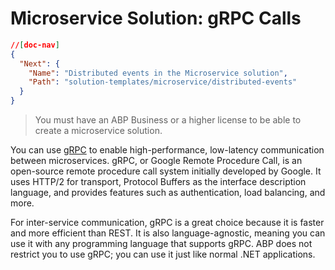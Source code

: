 # Microservice Solution: gRPC Calls

````json
//[doc-nav]
{
  "Next": {
    "Name": "Distributed events in the Microservice solution",
    "Path": "solution-templates/microservice/distributed-events"
  }
}
````

> You must have an ABP Business or a higher license to be able to create a microservice solution.

You can use [gRPC](https://grpc.io) to enable high-performance, low-latency communication between microservices. gRPC, or Google Remote Procedure Call, is an open-source remote procedure call system initially developed by Google. It uses HTTP/2 for transport, Protocol Buffers as the interface description language, and provides features such as authentication, load balancing, and more.

For inter-service communication, gRPC is a great choice because it is faster and more efficient than REST. It is also language-agnostic, meaning you can use it with any programming language that supports gRPC. ABP does not restrict you to use gRPC; you can use it just like normal .NET applications.